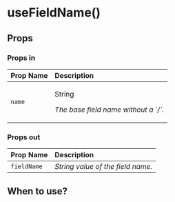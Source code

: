 # useFieldName\(\)

## Props

### Props in

<table>
  <thead>
    <tr>
      <th style="text-align:left">Prop Name</th>
      <th style="text-align:left">Description</th>
    </tr>
  </thead>
  <tbody>
    <tr>
      <td style="text-align:left"><code>name</code>
      </td>
      <td style="text-align:left">
        <p>String</p>
        <p><em>The base field name without a `/`.</em>
        </p>
      </td>
    </tr>
  </tbody>
</table>

### Props out

| Prop Name | Description |
| :--- | :--- |
| `fieldName` | _String value of the field name._ |

## When to use?

